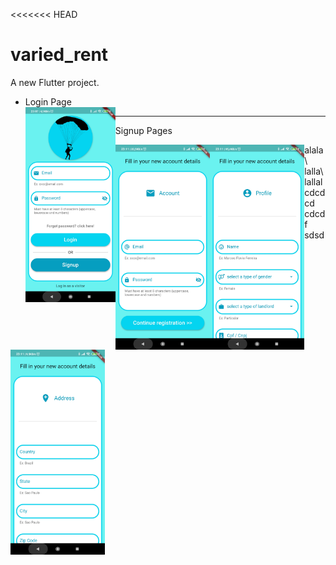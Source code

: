 <<<<<<< HEAD
# varied_rent

A new Flutter project.

* Login Page  
  <img src = "https://github.com/MarcosBorba/App_Varied_Rent/blob/master/screenShots/LoginPage.jpg" align="left" height="30%" width="30%">
* * *

<p align="center">
  <p>Signup Pages</p>
  <img src = "https://github.com/MarcosBorba/App_Varied_Rent/blob/master/screenShots/SignupPage(Form1-Account).jpg" align="left" height="30%" width="30%" >
  <img src = "https://github.com/MarcosBorba/App_Varied_Rent/blob/master/screenShots/SignupPage(Form2-Profile).jpg" align="left" height="30%" width="30%" >
  <img src = "https://github.com/MarcosBorba/App_Varied_Rent/blob/master/screenShots/SignupPage(Form3-Address).jpg" align="left" height="30%" width="30%" >
</p>

alala\ lalla\ lallal\
cdcdcd  cdcdf  sdsd  
